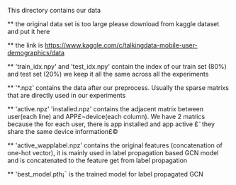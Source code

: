 This directory contains our data

** the original data set is too large please download from kaggle dataset and put it here

** the link is https://www.kaggle.com/c/talkingdata-mobile-user-demographics/data

** 'train_idx.npy' and 'test_idx.npy' contain the index of our train set (80%) and test set (20%) we keep it all the same across all the experiments

** '*.npz' contains the data after our preprocess. Usually the sparse matrixs that are directly used in our experiments

** 'active.npz' 'installed.npz' contains the adjacent matrix between user(each line) and APP£¬device(each column). We have 2 matrics because the for each user, there is app installed and app active £¨they share the same device information£©

** 'active_wapplabel.npz' contains the original features (concatenation of one-hot vector), it is mainly used in label propagation based GCN model and is concatenated to the feature get from label propagation

** 'best_model.pth¡¯ is the trained model for label propagated GCN

